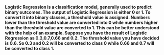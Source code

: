 **Logistic Regression is a classification model, generally used to predict binary outcomes. The output of Logistic Regression is either 0 or 1. To convert it into binary classes, a threshold value is assigned. Numbers lower than the threshold value are converted into 0 while numbers higher than the threshold value are converted to 1. This can be better understood with the help of an example.
Suppose you have the result of Logistic Regression as 0.3,0.7,0.66 and 0.2. The threshold value you have decided is 0.6. So 0.3 and 0.2 will be converted to class 0 while 0.66 and 0.7 will be converted to class 1.**
